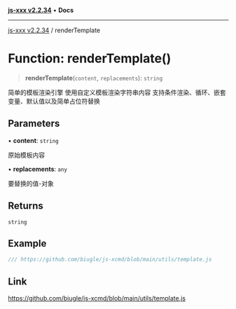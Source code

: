 [**js-xxx v2.2.34**](../README.md) • **Docs**

***

[js-xxx v2.2.34](../README.md) / renderTemplate

# Function: renderTemplate()

> **renderTemplate**(`content`, `replacements`): `string`

简单的模板渲染引擎
使用自定义模板渲染字符串内容
支持条件渲染、循环、嵌套变量、默认值以及简单占位符替换

## Parameters

• **content**: `string`

原始模板内容

• **replacements**: `any`

要替换的值-对象

## Returns

`string`

## Example

```ts
/// https://github.com/biugle/js-xcmd/blob/main/utils/template.js
```

## Link

https://github.com/biugle/js-xcmd/blob/main/utils/template.js

